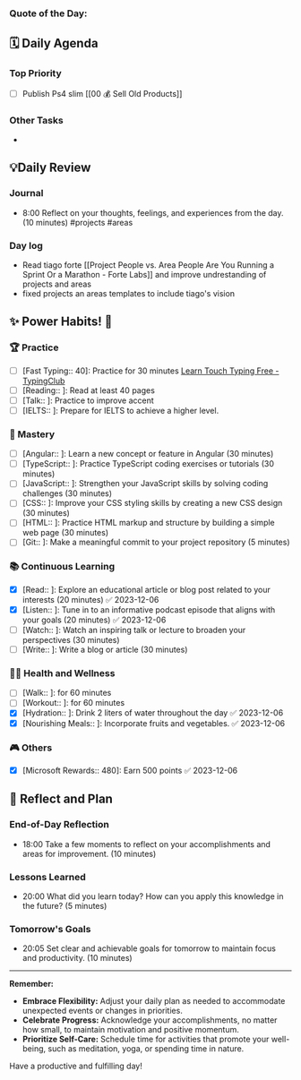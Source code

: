 ### **Quote of the Day:**

##  **🗓️ Daily Agenda** 
### Top Priority
- [ ] Publish Ps4 slim [[00 💰 Sell Old Products]]
### Other Tasks 
- 

## 💡Daily Review
### Journal
- 8:00 Reflect on your thoughts, feelings, and experiences from the day. (10 minutes) #projects #areas 
### Day log
- Read tiago forte [[Project People vs. Area People Are You Running a Sprint Or a Marathon - Forte Labs]] and improve undrestanding of projects and areas
- fixed projects an areas templates to include tiago's vision

## **✨ Power Habits! 💪**

### 🏆 Practice
- [ ] [Fast Typing:: 40]: Practice for 30 minutes [Learn Touch Typing Free - TypingClub](https://www.typingclub.com/)
- [ ] [Reading:: ]: Read at least 40 pages 
- [ ] [Talk:: ]: Practice to improve accent
- [ ] [IELTS:: ]: Prepare for IELTS to achieve a higher level.

### 🚀 Mastery
- [ ] [Angular:: ]: Learn a new concept or feature in Angular (30 minutes)
- [ ] [TypeScript:: ]: Practice TypeScript coding exercises or tutorials (30 minutes)
- [ ] [JavaScript:: ]: Strengthen your JavaScript skills by solving coding challenges (30 minutes)
- [ ] [CSS:: ]: Improve your CSS styling skills by creating a new CSS design (30 minutes)
- [ ] [HTML:: ]: Practice HTML markup and structure by building a simple web page (30 minutes)
- [ ] [Git:: ]: Make a meaningful commit to your project repository (5 minutes)

### 📚 Continuous Learning
- [x] [Read:: ]: Explore an educational article or blog post related to your interests (20 minutes) ✅ 2023-12-06
- [x] [Listen:: ]: Tune in to an informative podcast episode that aligns with your goals (20 minutes) ✅ 2023-12-06
- [ ] [Watch:: ]: Watch an inspiring talk or lecture to broaden your perspectives (30 minutes)
- [ ] [Write:: ]: Write a blog or article (30 minutes) 
### 🏃‍♀️ Health and Wellness
- [ ] [Walk:: ]: for 60 minutes
- [ ] [Workout:: ]: for 60 minutes
- [x] [Hydration:: ]: Drink 2 liters of water throughout the day ✅ 2023-12-06
- [x] [Nourishing Meals:: ]: Incorporate fruits and vegetables. ✅ 2023-12-06

### 🎮 Others
- [x] [Microsoft Rewards:: 480]: Earn 500 points ✅ 2023-12-06

## **📝 Reflect and Plan**

### End-of-Day Reflection
- 18:00 Take a few moments to reflect on your accomplishments and areas for improvement. (10 minutes)
### Lessons Learned 
- 20:00 What did you learn today? How can you apply this knowledge in the future? (5 minutes)
### Tomorrow's Goals
- 20:05 Set clear and achievable goals for tomorrow to maintain focus and productivity. (10 minutes)


---
**Remember:**

- **Embrace Flexibility:** Adjust your daily plan as needed to accommodate unexpected events or changes in priorities.
- **Celebrate Progress:** Acknowledge your accomplishments, no matter how small, to maintain motivation and positive momentum.
- **Prioritize Self-Care:** Schedule time for activities that promote your well-being, such as meditation, yoga, or spending time in nature.

Have a productive and fulfilling day!